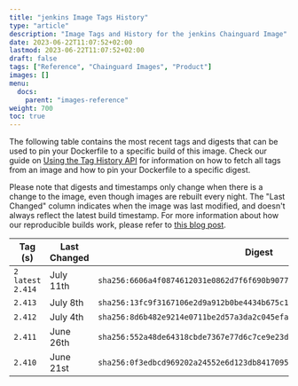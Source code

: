 ```yaml
---
title: "jenkins Image Tags History"
type: "article"
description: "Image Tags and History for the jenkins Chainguard Image"
date: 2023-06-22T11:07:52+02:00
lastmod: 2023-06-22T11:07:52+02:00
draft: false
tags: ["Reference", "Chainguard Images", "Product"]
images: []
menu:
  docs:
    parent: "images-reference"
weight: 700
toc: true
---
```


The following table contains the most recent tags and digests that can be used to pin your Dockerfile to a specific build of this image. Check our guide on [Using the Tag History API](/chainguard/chainguard-images/using-the-tag-history-api/) for information on how to fetch all tags from an image and how to pin your Dockerfile to a specific digest.

Please note that digests and timestamps only change when there is a change to the image, even though images are rebuilt every night. The "Last Changed" column indicates when the image was last modified, and doesn't always reflect the latest build timestamp. For more information about how our reproducible builds work, please refer to [this blog post](https://www.chainguard.dev/unchained/reproducing-chainguards-reproducible-image-builds).

| Tag (s)               | Last Changed | Digest                                                                    |
|-----------------------|--------------|---------------------------------------------------------------------------|
|  `2` `latest` `2.414` | July 11th    | `sha256:6606a4f0874612031e0862d7f6f690b9077e8f723deef63b5b478f21faca5557` |
|  `2.413`              | July 8th     | `sha256:13fc9f3167106e2d9a912b0be4434b675c122561efb4342e3d448b6d0f939cb8` |
|  `2.412`              | July 4th     | `sha256:8d6b482e9214e0711be2d57a3da2c045efa9775bfd80f8b472ff35d4799b4643` |
|  `2.411`              | June 26th    | `sha256:552a48de64318cbde7367e77d6c7ce9e23d15a22fef167446874eb9f1cb61587` |
|  `2.410`              | June 21st    | `sha256:0f3edbcd969202a24552e6d123db8417095d8edffd367c4374c776bf20db3a28` |
